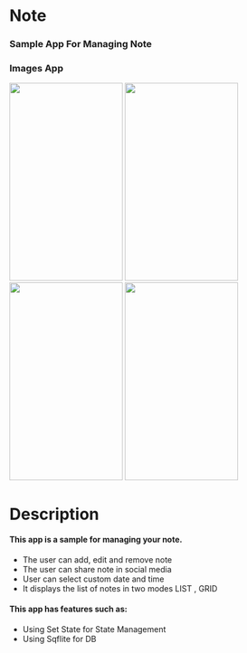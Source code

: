 # Note
### Sample App For Managing Note
### Images App
<p float="left">
<img src="https://user-images.githubusercontent.com/54942560/99698226-62956500-2a45-11eb-9119-d343d743939a.jpg"
width="200" height="350">
<img src="https://user-images.githubusercontent.com/54942560/99698406-9bcdd500-2a45-11eb-83e6-1a6b73177702.jpg"
width="200" height="350">
<img src="https://user-images.githubusercontent.com/54942560/99698344-85c01480-2a45-11eb-89e9-55a24b1d3fcb.jpg"
width="200" height="350">
<img src="https://user-images.githubusercontent.com/54942560/99698448-a9835a80-2a45-11eb-9daf-874c116e0b1e.jpg"
width="200" height="350">
</p>

# Description
#### This app is a sample for managing your note.
- The user can add, edit and remove note
- The user can share note in social media
- User can select custom date and time
- It displays the list of notes in two modes LIST , GRID
#### This app has features such as:
- Using Set State for State Management
- Using Sqflite for DB
